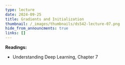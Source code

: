 ```yaml
---
type: lecture
date: 2024-09-25
title: Gradients and Initialization
thumbnail: /_images/thumbnails/ds542-lecture-07.png
hide_from_announcments: true
links: []
---
```

**Readings:**
- Understanding Deep Learning, Chapter 7

